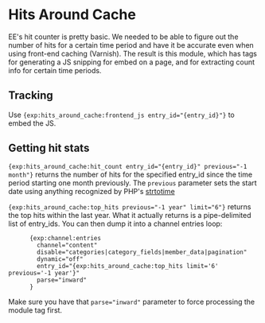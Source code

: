 # Hits Around Cache

EE's hit counter is pretty basic. We needed to be able to figure out the number of hits for a certain time period and have it be accurate even when using front-end caching (Varnish).  The result is this module, which has tags for generating a JS snipping for embed on a page, and for extracting count info for certain time periods.

## Tracking

Use `{exp:hits_around_cache:frontend_js entry_id="{entry_id}"}` to embed the JS.

## Getting hit stats

`{exp:hits_around_cache:hit_count entry_id="{entry_id}" previous="-1 month"}` returns the number of hits for the specified entry_id since the time period starting one month previously.  The `previous` parameter sets the start date using anything recognized by PHP's [strtotime](http://php.net/manual/en/function.strtotime.php)

`{exp:hits_around_cache:top_hits previous="-1 year" limit="6"}` returns the top hits within the last year.  What it actually returns is a pipe-delimited list of entry_ids. You can then dump it into a channel entries loop:

```
      {exp:channel:entries 
        channel="content" 
        disable="categories|category_fields|member_data|pagination"
        dynamic="off"
        entry_id="{exp:hits_around_cache:top_hits limit='6' previous='-1 year'}"
        parse="inward"
      }
```

Make sure you have that `parse="inward"` parameter to force processing the module tag first.
